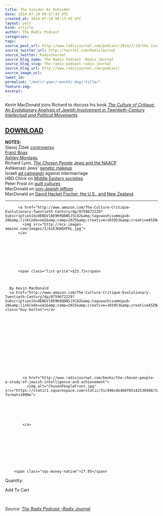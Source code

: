 ```yaml
---
title: The Insider As Outsider
date: 2014-07-19 09:57:43 UTC
created_at: 2014-07-19 09:57:43 UTC
layout: post
kind: article
author: The Radix Podcast
categories: 
tags: 
source_post_url: http://www.radixjournal.com/podcast/2014/7/19/the-insider-as-outsider
source_twitter_url: http://twitter.com/RadixJournal
source_twitter: RadixJournal
source_blog_name: The Radix Podcast -Radix Journal
source_blog_slug: the-radix-podcast-radix-journal
source_blog_url: http://www.radixjournal.com/podcast/
source_image_url: 
tweet_id: 
permalink: "/mntr/:year/:month/:day/:title/"
feature-img: 
excerpt: 
---
```

<p>Kevin MacDonald joins Richard to discuss his book <em><a href="http://www.amazon.com/exec/obidos/ASIN/B00BA5AAPY/washisummipub-20">The Culture of Critique: An Evolutionary Analysis of Jewish Involvement in Twentieth-Century Intellectual and Political Movements</a></em>.  </p>




<h2 id="downloadhttpssoundcloudcomvanguardpodcasttheinsiderasoutsider"><a href="https://soundcloud.com/vanguard-podcast/the-insider-as-outsider">DOWNLOAD</a></h2>
<p><strong>NOTES:</strong> <br>
Slavoj Žižek <a href="http://www.newsweek.com/did-marxist-philosophy-superstar-slavoj-zizek-plagiarize-white-nationalist-journal-258433">controversy</a> <br>
<a href="http://www.vdare.com/articles/franz-boas-liberal-icon-scientific-fraud">Franz Boas</a> <br>
<a href="http://en.wikipedia.org/wiki/Ashley_Montagu">Ashley Montagu</a> <br>
Richard Lynn, <em><a href="http://www.amazon.com/The-Chosen-People-Intelligence-Achievement/dp/1593680368/ref=sr_1_1?ie=UTF8&amp;qid=1405745543&amp;sr=8-1&amp;keywords=lynn+the+chosen+people">The Chosen People</a></em>
<a href="http://rac.org/Articles/index.cfm?id=21347">Jews and the NAACP</a> <br>
Ashkenazi Jews' <a href="http://www.the-scientist.com/?articles.view/articleNo/37821/title/Genetic-Roots-of-the-Ashkenazi-Jews/">genetic makeup</a> <br>
Israeli <a href="https://www.youtube.com/watch?v=b5wE-H7-7PU">ad campaign</a> against intermarriage <br>
HBD Chick on <a href="http://hbdchick.wordpress.com">Middle Eastern societies</a> <br>
Peter Frost on <a href="http://evoandproud.blogspot.com/2013/12/the-origins-of-northwest-european-guilt.html">guilt cultures</a> <br>
MacDonald on <a href="http://www.counter-currents.com/2012/06/american-transcendentalism/">non-Jewish leftism</a> <br>
MacDonald on <a href="http://www.theoccidentalobserver.net/2012/09/the-high-mindedness-of-the-british-new-zealand-and-the-united-states/">David Hacket Fischer, the U.S., and New Zealand</a>    </p><hr>



  

    
        
          <a href="http://www.amazon.com/The-Culture-Critique-Evolutionary-Twentieth-Century/dp/0759672229?SubscriptionId=0ENGV10E9K9QDNSJ5C82&amp;tag=washisummipub-20&amp;linkCode=xm2&amp;camp=2025&amp;creative=165953&amp;creativeASIN=0759672229">
            <img src="http://ecx.images-amazon.com/images/I/41E3KHQXFKL.jpg">
          </a>
        
    

    
      
       
        
          
          <span class="list-price">$25.71</span>
          
        
      
      By Kevin MacDonald
      <a href="http://www.amazon.com/The-Culture-Critique-Evolutionary-Twentieth-Century/dp/0759672229?SubscriptionId=0ENGV10E9K9QDNSJ5C82&amp;tag=washisummipub-20&amp;linkCode=xm2&amp;camp=2025&amp;creative=165953&amp;creativeASIN=0759672229" class="buy-button"></a>

    

  





  

    
        
          
          
            <a href="http://www.radixjournal.com/books/the-chosen-people-a-study-of-jewish-intelligence-and-achievement">
              <img alt="ChosenPeopleFront.jpg" src="https://static1.squarespace.com/static/51c946cde4b0f05142538988/529a713ee4b0a2f014169403/538e9563e4b0d9d34e5ac329/1401853295466/ChosenPeopleFront.jpg?format=1000w">

              
                
              

              
            </a>
          
          
        
    

    

      

      
        <span class="sqs-money-native">27.95</span>
      

      

      
        
  Quantity:
  










Add To Cart


      

    

  



 <div class="">
    <i>Source: <a href="http://www.radixjournal.com/podcast/">The Radix Podcast -Radix Journal</a></i>
</div>
